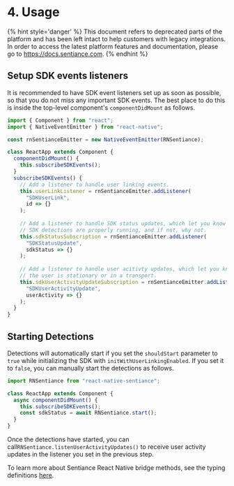# 4. Usage

{% hint style='danger' %} This document refers to deprecated parts of the platform and has been left intact to help customers with legacy integrations. In order to access the latest platform features and documentation, please go to https://docs.sentiance.com. {% endhint %}

## Setup SDK events listeners

It is recommended to have SDK event listeners set up as soon as possible, so that you do not miss any important SDK events. The best place to do this is inside the top-level component's `componentDidMount` as follows.

```javascript
import { Component } from "react";
import { NativeEventEmitter } from "react-native";

const rnSentianceEmitter = new NativeEventEmitter(RNSentiance);

class ReactApp extends Component {
  componentDidMount() {
    this.subscribeSDKEvents();
  }
  subscribeSDKEvents() {
    // Add a listener to handle user linking events.
    this.userLinkListener = rnSentianceEmitter.addListener(
      "SDKUserLink",
      id => {}
    );
    
    // Add a listener to handle SDK status updates, which let you know if 
    // SDK detections are properly running, and if not, why not.
    this.sdkStatusSubscription = rnSentianceEmitter.addListener(
      "SDKStatusUpdate",
      sdkStatus => {}
    );
    
    // Add a listener to handle user acitivty updates, which let you know if
    // the user is stationary or in a transport.
    this.sdkUserActivityUpdateSubscription = rnSentianceEmitter.addListener(
      "SDKUserActivityUpdate",
      userActivity => {}
    );
  }
}
```

## Starting Detections

Detections will automatically start if you set the `shouldStart` parameter to `true` while initializing the SDK with `initWithUserLinkingEnabled`. If you set it to `false`, you can manually start the detections as follows.

```javascript
import RNSentiance from "react-native-sentiance";

class ReactApp extends Component {
  async componentDidMount() {
    this.subscribeSDKEvents();
    const sdkStatus = await RNSentiance.start();
  }
}
```

Once the detections have started, you can call`RNSentiance.listenUserActivityUpdates()` to receive user activity updates in the listener you set in the previous step.

To learn more about Sentiance React Native bridge methods, see the typing definitions [here](https://github.com/sentiance/react-native-sentiance/blob/master/index.d.ts). 



